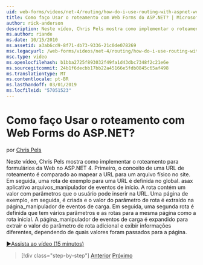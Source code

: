 ```yaml
---
uid: web-forms/videos/net-4/routing/how-do-i-use-routing-with-aspnet-web-forms
title: Como faço Usar o roteamento com Web Forms do ASP.NET? | Microsoft Docs
author: rick-anderson
description: Neste vídeo, Chris Pels mostra como implementar o roteamento para formulários da Web no ASP.NET 4. Primeiro, o conceito de uma URL de roteamento é comparado ao mapear a URL para um p...
ms.author: riande
ms.date: 10/15/2010
ms.assetid: a3ab6cd9-8f71-4b73-9336-21c0de078269
msc.legacyurl: /web-forms/videos/net-4/routing/how-do-i-use-routing-with-aspnet-web-forms
msc.type: video
ms.openlocfilehash: b1bba2725f893032f49fa1d43dbc7348f2c21e6e
ms.sourcegitcommit: 24b1f6decbb17bb22a45166e5fdb0845c65af498
ms.translationtype: MT
ms.contentlocale: pt-BR
ms.lasthandoff: 03/01/2019
ms.locfileid: "57051523"
---
```

<a name="how-do-i-use-routing-with-aspnet-web-forms"></a>Como faço Usar o roteamento com Web Forms do ASP.NET?
====================
por [Chris Pels](https://twitter.com/chrispels)

Neste vídeo, Chris Pels mostra como implementar o roteamento para formulários da Web no ASP.NET 4. Primeiro, o conceito de uma URL de roteamento é comparado ao mapear a URL para um arquivo físico no site. Em seguida, uma rota de exemplo para uma URL é definida no global. asax aplicativo arquivos\_manipulador de eventos de início. A rota contém um valor com parâmetros que o usuário pode inserir na URL. Uma página de exemplo, em seguida, é criada e o valor do parâmetro de rota é extraído na página\_manipulador de eventos de carga. Em seguida, uma segunda rota é definida que tem vários parâmetros e as rotas para a mesma página como a rota inicial. A página\_manipulador de eventos de carga é expandido para extrair o valor do parâmetro de rota adicional e exibir informações diferentes, dependendo de quais valores foram passados para a página.

[&#9654;Assista ao vídeo (15 minutos)](https://channel9.msdn.com/Blogs/ASP-NET-Site-Videos/how-do-i-use-routing-with-aspnet-web-forms)

> [!div class="step-by-step"]
> [Anterior](aspnet-4-quick-hit-outbound-webforms-routing.md)
> [Próximo](how-do-i-work-with-urls-in-aspnet-routing.md)

